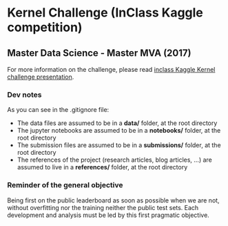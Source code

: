 # Kernel Challenge (InClass Kaggle competition)
## Master Data Science - Master MVA (2017)

For more information on the challenge, please read [inclass Kaggle Kernel challenge presentation](https://inclass.kaggle.com/c/kernel-methods-for-machine-learning-data-challenge).

### Dev notes

As you can see in the .gitignore file:
* The data files are assumed to be in a **data/** folder, at the root directory
* The jupyter notebooks are assumed to be in a **notebooks/** folder, at the root directory
* The submission files are assumed to be in a **submissions/** folder, at the root directory
* The references of the project (research articles, blog articles, ...) are assumed to live in a **references/** folder, at the root directory

### Reminder of the general objective

Being first on the public leaderboard as soon as possible when we are not, without overfitting nor the training neither the public test sets.
Each development and analysis must be led by this first pragmatic objective.
